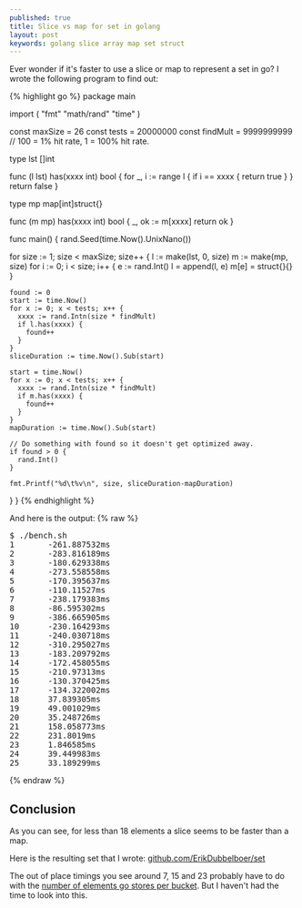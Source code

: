 ```yaml
---
published: true
title: Slice vs map for set in golang
layout: post
keywords: golang slice array map set struct
---
```


Ever wonder if it's faster to use a slice or map to represent a set in go? I wrote the following program to find out:

{% highlight go %}
package main

import (
  "fmt"
  "math/rand"
  "time"
)

const maxSize = 26
const tests = 20000000
const findMult = 9999999999 // 100 = 1% hit rate, 1 = 100% hit rate.

type lst []int

func (l lst) has(xxxx int) bool {
  for _, i := range l {
    if i == xxxx {
      return true
    }
  }
  return false
}

type mp map[int]struct{}

func (m mp) has(xxxx int) bool {
  _, ok := m[xxxx]
  return ok
}

func main() {
  rand.Seed(time.Now().UnixNano())

  for size := 1; size < maxSize; size++ {
    l := make(lst, 0, size)
    m := make(mp, size)
    for i := 0; i < size; i++ {
      e := rand.Int()
      l = append(l, e)
      m[e] = struct{}{}
    }

    found := 0
    start := time.Now()
    for x := 0; x < tests; x++ {
      xxxx := rand.Intn(size * findMult)
      if l.has(xxxx) {
        found++
      }
    }
    sliceDuration := time.Now().Sub(start)

    start = time.Now()
    for x := 0; x < tests; x++ {
      xxxx := rand.Intn(size * findMult)
      if m.has(xxxx) {
        found++
      }
    }
    mapDuration := time.Now().Sub(start)

    // Do something with found so it doesn't get optimized away.
    if found > 0 {
      rand.Int()
    }

    fmt.Printf("%d\t%v\n", size, sliceDuration-mapDuration)
  }
}
{% endhighlight %}

And here is the output:
{% raw %}
<pre>
$ ./bench.sh
1       -261.887532ms
2       -283.816189ms
3       -180.629338ms
4       -273.558558ms
5       -170.395637ms
6       -110.11527ms
7       -238.179383ms
8       -86.595302ms
9       -386.665905ms
10      -230.164293ms
11      -240.030718ms
12      -310.295027ms
13      -183.209792ms
14      -172.458055ms
15      -210.97313ms
16      -130.370425ms
17      -134.322002ms
18      37.839305ms
19      49.001029ms
20      35.248726ms
21      158.058773ms
22      231.8019ms
23      1.846585ms
24      39.449983ms
25      33.189299ms
</pre>
{% endraw %}

Conclusion
-----------

As you can see, for less than 18 elements a slice seems to be faster than a map.

Here is the resulting set that I wrote: [github.com/ErikDubbelboer/set](https://github.com/ErikDubbelboer/set)

The out of place timings you see around 7, 15 and 23 probably have to do with the [number of elements go stores per bucket](https://github.com/golang/go/blob/f9ed2f75c43cb8745a1593ec3e4208c46419216a/src/runtime/hashmap.go#L9). But I haven't had the time to look into this.


